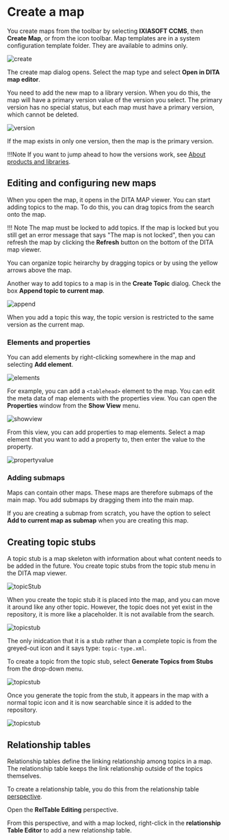 # Create a map

You create maps from the toolbar by selecting __IXIASOFT CCMS__, then __Create Map__, or from the icon toolbar. Map templates are in a system configuration template folder. They are available to admins only.

![create](../images/createTopic.png)

The create map dialog opens. Select the map type and select __Open in DITA map editor__.

You need to add the new map to a library version. When you do this, the map will have a primary version value of the version you select. The primary version has no special status, but each map must have a primary version, which cannot be deleted.

![version](../images/selectVersion.png)

If the map exists in only one version, then the map is the primary version. 

!!!Note
If you want to jump ahead to how the versions work, see [About products and libraries](#About-products-and-libraries).

## Editing and configuring new maps

When you open the map, it opens in the DITA MAP viewer. You can start adding topics to the map. To do this, you can drag topics from the search onto the map. 

!!! Note
The map must be locked to add topics. If the map is locked but you still get an error message that says "The map is not locked", then you can refresh the map by clicking the __Refresh__ button on the bottom of the DITA map viewer.

You can organize topic heirarchy by dragging topics or by using the yellow arrows above the map. 

Another way to add topics to a map is in the __Create Topic__ dialog. Check the box __Append topic to current map__.

![append](../images/appendToMap.png)

When you add a topic this way, the topic version is restricted to the same version as the current map.

### Elements and properties

You can add elements by right-clicking somewhere in the map and selecting __Add element__.

![elements](../images/insertElement.png)

For example, you can add a `<tablehead>` element to the map. You can edit the meta data of map elements with the properties view. You can open the __Properties__ window from the __Show View__ menu.

![showview](../images/showView.png)

From this view, you can add properties to map elements. Select a map element that you want to add a property to, then enter the value to the property.

![propertyvalue](../images/addPropertyValue.png)

### Adding submaps

Maps can contain other maps. These maps are therefore submaps of the main map. You add submaps by dragging them into the main map. 

If you are creating a submap from scratch, you have the option to select __Add to current map as submap__ when you are creating this map.

## Creating topic stubs

A topic stub is a map skeleton with information about what content needs to be added in the future. You create topic stubs from the topic stub menu in the DITA map viewer.

![topicStub](../images/topicStub.png)


When you create the topic stub it is placed into the map, and you can move it around like any other topic. However, the topic does not yet exist in the repository, it is more like a placeholder. It is not available from the search. 

![topicstub](../images/createTopicFromStub.png)

The only inidcation that it is a stub rather than a complete topic is from the greyed-out icon and it says type: `topic-type.xml`.

To create a topic from the topic stub, select __Generate Topics from Stubs__ from the drop-down menu.

![topicstub](../images/topicStubGenerate.png)

Once you generate the topic from the stub, it appears in the map with a normal topic icon and it is now searchable since it is added to the repository.

![topicstub](../images/afterTopicStubGenerated.png)

## Relationship tables

Relationship tables define the linking relationship among topics in a map. The relationship table keeps the link relationship outside of the topics themselves.

To create a relationship table, you do this from the relationship table [perspective](#The-user-interface).

Open the __RelTable Editing__ perspective.

From this perspective, and with a map locked, right-click in the __relationship Table Editor__ to add a new relationship table.













